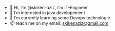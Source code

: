 - 👋 Hi, I’m @skiken-aziz, i'm IT-Engineer
- 👀 I’m interested in java developement
- 🌱 I’m currently learning some Devops technologie
- 📫 reach me on my email: skikenaziz@gmail.com

<!---
skiken/skiken is a ✨ special ✨ repository because its `README.md` (this file) appears on your GitHub profile.
You can click the Preview link to take a look at your changes.
--->
